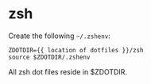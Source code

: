 # zsh

Create the following `~/.zshenv`:
```
ZDOTDIR={{ location of dotfiles }}/zsh
source $ZDOTDIR/.zshenv
```
All zsh dot files reside in $ZDOTDIR.
